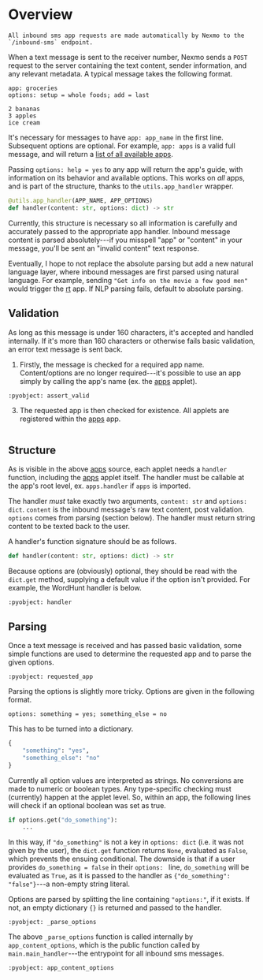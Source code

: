 # Overview


```{note}
All inbound sms app requests are made automatically by Nexmo to the `/inbound-sms` endpoint.
```


When a text message is sent to the receiver number, Nexmo sends a `POST` request to the server containing the text content, sender information, and any relevant metadata. A typical message takes the following format.

```text
app: groceries
options: setup = whole foods; add = last

2 bananas
3 apples
ice cream
```

It's necessary for messages to have `app: app_name` in the first line. Subsequent options are optional. For example, `app: apps` is a valid full message, and will return a [list of all available apps](apps.md). 

Passing `options: help = yes` to any app will return the app's guide, with information on its behavior and available options. This works on _all_ apps, and is part of the structure, thanks to the `utils.app_handler` wrapper.

```python
@utils.app_handler(APP_NAME, APP_OPTIONS)
def handler(content: str, options: dict) -> str
```

Currently, this structure is necessary so all information is carefully and accurately passed to the appropriate app handler. Inbound message content is parsed absolutely---if you misspell "app" or "content" in your message, you'll be sent an "invalid content" text response. 

Eventually, I hope to not replace the absolute parsing but add a new natural language layer, where inbound messages are first parsed using natural language. For example, sending `"Get info on the movie a few good men"` would trigger the [rt](rt.md) app. If NLP parsing fails, default to absolute parsing.


## Validation

As long as this message is under 160 characters, it's accepted and handled internally. If it's more than 160 characters or otherwise fails basic validation, an error text message is sent back.

1. Firstly, the message is checked for a required app name. Content/options are no longer required---it's possible to use an app simply by calling the app's name (ex. the [apps](apps.md) applet).

```{literalinclude} ../../../parsing.py
:pyobject: assert_valid
```

<!-- 2. Then, the server ensures the inbound message is not part of a series of concatenated messages. If a text message is sent with more than 160 characters, Nexmo chops it up and pings the server once for each concatenated block.

```{literalinclude} ../../../parsing.py
:pyobject: is_concat
```

The server is run using `gunicorn` with several workers. With only one worker, it's entirely possible to handle concatenated messages as one large text block by caching/storing inbound messages. With multiple workers, however, each works independently. The server is designed such that each worker can handle an inbound text message from start to finish. -->

3. The requested app is then checked for existence. All applets are registered within the [apps](apps) app.

```{literalinclude} ../../../apps/__init__.py
```


## Structure

As is visible in the above [apps](apps.md) source, each applet needs a `handler` function, including the [apps](apps.md) applet itself. The handler must be callable at the app's root level, ex. `apps.handler` if `apps` is imported.

The handler *must* take exactly two arguments, `content: str` and `options: dict`. `content` is the inbound message's raw text content, post validation. `options` comes from parsing (section below). The handler must return string content to be texted back to the user.

A handler's function signature should be as follows.

```python
def handler(content: str, options: dict) -> str
```

Because options are (obviously) optional, they should be read with the `dict.get` method, supplying a default value if the option isn't provided. For example, the WordHunt handler is below.

```{literalinclude} ../../../apps/wordhunt/__init__.py
:pyobject: handler
```


## Parsing

Once a text message is received and has passed basic validation, some simple functions are used to determine the requested app and to parse the given options. 

```{literalinclude} ../../../parsing.py
:pyobject: requested_app
```

Parsing the options is slightly more tricky. Options are given in the following format.

```text
options: something = yes; something_else = no
```

This has to be turned into a dictionary.

```python
{
    "something": "yes",
    "something_else": "no"
}
```

Currently all option values are interpreted as strings. No conversions are made to numeric or boolean types. Any type-specific checking must (currently) happen at the applet level. So, within an app, the following lines will check if an optional boolean was set as true.

```python
if options.get("do_something"):
    ...
```

In this way, if `"do_something"` is not a key in `options: dict` (i.e. it was not given by the user), the `dict.get` function returns `None`, evaluated as `False`, which prevents the ensuing conditional. The downside is that if a user provides `do_something = false` in their `options: ` line, `do_something` will be evaluated as `True`, as it is passed to the handler as `{"do_something": "false"}`---a non-empty string literal.

Options are parsed by splitting the line containing `"options:"`, if it exists. If not, an empty dictionary `{}` is returned and passed to the handler.

```{literalinclude} ../../../parsing.py
:pyobject: _parse_options
```

The above `_parse_options` function is called internally by `app_content_options`, which is the public function called by `main.main_handler`---the entrypoint for all inbound sms messages.

```{literalinclude} ../../../parsing.py
:pyobject: app_content_options
```

